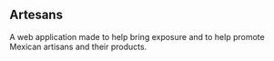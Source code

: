 ## Artesans

A web application made to help bring exposure and to help promote Mexican artisans and their products.
